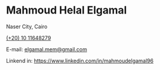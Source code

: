 <h1>Mahmoud Helal Elgamal</h1>
<p>Naser City, Cairo</p>
<a href="tel:+201011648279">(+20) 10 11648279 </a>
<p><span>E-mail: </span> <a href="mailto:elgamal.mem@gmail.com">elgamal.mem@gmail.com</a></p>
<p><span>Linkend in: </span> <a href="https://www.linkedin.com/in/mahmoudelgamal96">https://www.linkedin.com/in/mahmoudelgamal96</a>




